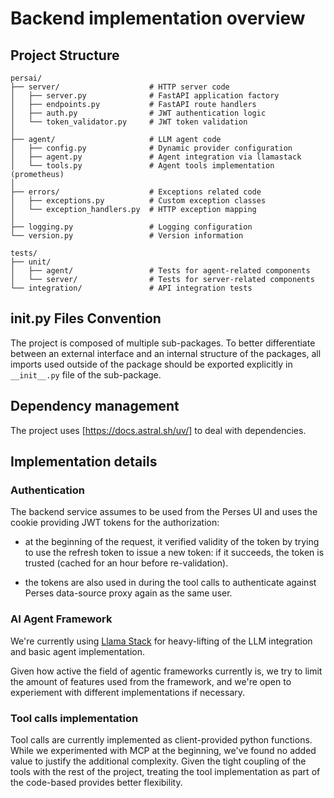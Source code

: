 # Backend implementation overview

## Project Structure

```
persai/
├── server/                    # HTTP server code
│   ├── server.py              # FastAPI application factory
│   ├── endpoints.py           # FastAPI route handlers
│   ├── auth.py                # JWT authentication logic
│   └── token_validator.py     # JWT token validation
│ 
├── agent/                     # LLM agent code
│   ├── config.py              # Dynamic provider configuration
│   ├── agent.py               # Agent integration via llamastack
│   └── tools.py               # Agent tools implementation (prometheus)
│ 
├── errors/                    # Exceptions related code
│   ├── exceptions.py          # Custom exception classes
│   └── exception_handlers.py  # HTTP exception mapping
│ 
├── logging.py                 # Logging configuration
└── version.py                 # Version information

tests/
├── unit/
│   ├── agent/                 # Tests for agent-related components
│   └── server/                # Tests for server-related components
└── integration/               # API integration tests
```

## __init__.py Files Convention

The project is composed of multiple sub-packages. To better differentiate between an external interface
and an internal structure of the packages, all imports used outside of the package should be exported
explicitly in `__init__.py` file of the sub-package.

## Dependency management

The project uses [https://docs.astral.sh/uv/] to deal with dependencies.

## Implementation details

### Authentication

The backend service assumes to be used from the Perses UI and uses the cookie
providing JWT tokens for the authorization:

- at the beginning of the request, it verified validity of the token by trying
  to use the refresh token to issue a new token: if it succeeds, the token is
  trusted (cached for an hour before re-validation).
  
- the tokens are also used in during the tool calls to authenticate against
  Perses data-source proxy again as the same user.

### AI Agent Framework

We're currently using [Llama Stack](https://github.com/meta-llama/llama-stack)
for heavy-lifting of the LLM integration and basic agent implementation.

Given how active the field of agentic frameworks currently is, we try to limit
the amount of features used from the framework, and we're open to experiement
with different implementations if necessary.

### Tool calls implementation

Tool calls are currently implemented as client-provided python functions.
While we experimented with MCP at the beginning, we've found no added value
to justify the additional complexity. Given the tight coupling of the tools
with the rest of the project, treating the tool implementation as part
of the code-based provides better flexibility.
